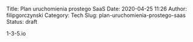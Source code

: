 Title: Plan uruchomienia prostego SaaS
Date: 2020-04-25 11:26
Author: filipgorczynski
Category: Tech
Slug: plan-uruchomienia-prostego-saas
Status: draft

1-3-5.io

